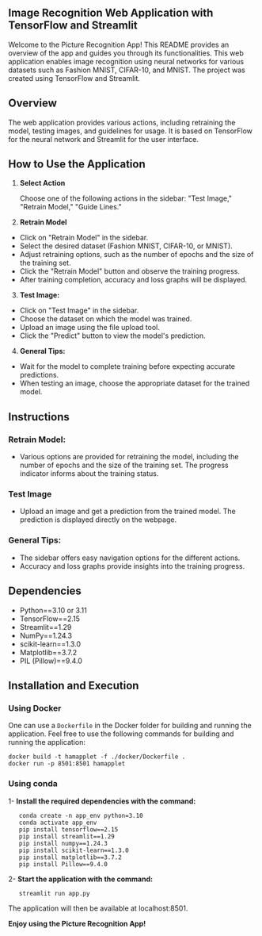 ## Image Recognition Web Application with TensorFlow and Streamlit

Welcome to the Picture Recognition App! This README provides an overview of the app and guides you through its functionalities.
This web application enables image recognition using neural networks for various datasets such as Fashion MNIST, CIFAR-10, and MNIST. The project was created using TensorFlow and Streamlit.

## Overview

The web application provides various actions, including retraining the model, testing images, and guidelines for usage. It is based on TensorFlow for the neural network and Streamlit for the user interface.

## How to Use the Application

1. **Select Action**

   Choose one of the following actions in the sidebar: "Test Image," "Retrain Model," "Guide Lines."

3. **Retrain Model**
- Click on "Retrain Model" in the sidebar.
- Select the desired dataset (Fashion MNIST, CIFAR-10, or MNIST).
- Adjust retraining options, such as the number of epochs and the size of the training set.
- Click the "Retrain Model" button and observe the training progress.
- After training completion, accuracy and loss graphs will be displayed.

3. **Test Image:**
- Click on "Test Image" in the sidebar.
- Choose the dataset on which the model was trained.
- Upload an image using the file upload tool.
- Click the "Predict" button to view the model's prediction.

4. **General Tips:**
- Wait for the model to complete training before expecting accurate predictions.
- When testing an image, choose the appropriate dataset for the trained model.
  
## Instructions

### Retrain Model:
- Various options are provided for retraining the model, including the number of epochs and the size of the training set. The progress indicator informs about the training status.

### Test Image 
- Upload an image and get a prediction from the trained model. The prediction is displayed directly on the webpage.
### General Tips:
- The sidebar offers easy navigation options for the different actions.
- Accuracy and loss graphs provide insights into the training progress.

## Dependencies
- Python==3.10 or 3.11
- TensorFlow==2.15
- Streamlit==1.29
- NumPy==1.24.3
- scikit-learn==1.3.0
- Matplotlib==3.7.2
- PIL (Pillow)==9.4.0

## Installation and Execution 

### Using Docker
One can use a ``Dockerfile`` in the Docker folder for building and running the application. Feel free to use the following commands for building and running the application:
```
docker build -t hamapplet -f ./docker/Dockerfile .
docker run -p 8501:8501 hamapplet
```

### Using conda
1- **Install the required dependencies with the command:**
```
   conda create -n app_env python=3.10
   conda activate app_env
   pip install tensorflow==2.15
   pip install streamlit==1.29
   pip install numpy==1.24.3
   pip install scikit-learn==1.3.0
   pip install matplotlib==3.7.2
   pip install Pillow==9.4.0
```

2- **Start the application with the command:** 
```
   streamlit run app.py
```
The application will then be available at localhost:8501.
   
**Enjoy using the Picture Recognition App!**


##